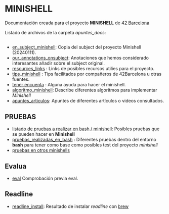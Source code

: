 # MINISHELL

Documentación creada para el proyecto **MINISHELL** de [42 Barcelona](https://www.42barcelona.com/)

Listado de archivos de la carpeta *apuntes_docs*:

## 

- [en_subject_minishell](apuntes_docs/1_en_subject_minishell.md): Copia del subject del proyecto Minishell (20240111).
- [our_annotations_onsubject](apuntes_docs/2_our_annotations_onsubject.md ): Anotaciones que hemos considerado interesantes añadir sobre el subject original.
- [resources_links](apuntes_docs/3_resources_links.md) : Links de posibles recursos utilies para el proyecto.
- [tips_minishell](apuntes_docs/4_tips_minishell.md) : Tips facilitados por compañeros de 42Barcelona u otras fuentes.
- [tener encuenta](apuntes_docs/5_tener_encuenta.md) : Alguna ayuda para hacer el minishell.
- [algoritmo_minishell](apuntes_docs/6_algoritmo_minishell.md): Describe diferentes algoritmos para implementar *Minishell*
- [apuntes_articulos](apuntes_docs/7_apuntes_articulos.md): Apuntes de diferentes artículos o videos consultados.

## PRUEBAS

- [listado de pruebas a realizar en bash / minishell](apuntes_docs/8_lista_puebas_hacer_minishell_bash.c): Posibles pruebas que se pueden hacer en **Minishell**
- [pruebas_realizadas_en_bash](apuntes_docs/9_pruebas_realizadas_en_bash.md) : Diferentes pruebas dentro del entorno **bash** para tener como base como posibles test del proyecto *minishell*
- [pruebas en otros minishells](apuntes_docs/10_pruebas_dudas_otros_minis.md)

## Evalua

- [eval](apuntes_docs/240116_evaluator_instructions.md) Comprobación previa eval.

## Readline

- [readline_install](apuntes_docs/readline_install.md): Resultado de instalar *readline* con [brew](https://brew.sh/)
